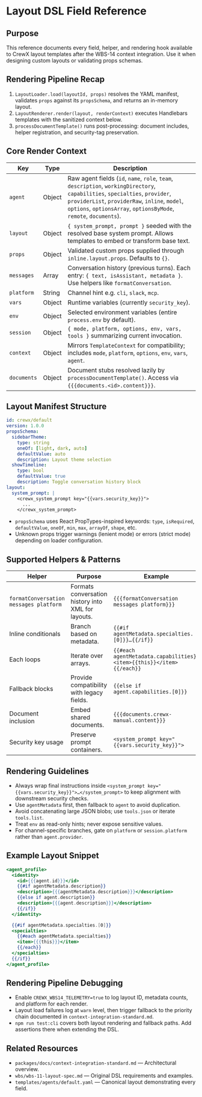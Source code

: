 # Layout DSL Field Reference

## Purpose
This reference documents every field, helper, and rendering hook available to CrewX layout templates after the WBS-14 context integration. Use it when designing custom layouts or validating props schemas.

## Rendering Pipeline Recap
1. `LayoutLoader.load(layoutId, props)` resolves the YAML manifest, validates `props` against its `propsSchema`, and returns an in-memory layout.
2. `LayoutRenderer.render(layout, renderContext)` executes Handlebars templates with the sanitized context below.
3. `processDocumentTemplate()` runs post-processing: document includes, helper registration, and security-tag preservation.

## Core Render Context
| Key             | Type                            | Description                                                                                                                                                                                                                                         |
| --------------- | ------------------------------- | --------------------------------------------------------------------------------------------------------------------------------------------------------------------------------------------------------------------------------------------------- |
| `agent`         | Object                          | Raw agent fields (`id`, `name`, `role`, `team`, `description`, `workingDirectory`, `capabilities`, `specialties`, `provider`, `providerList`, `providerRaw`, `inline`, `model`, `options`, `optionsArray`, `optionsByMode`, `remote`, `documents`). |
| `layout`        | Object                          | `{ system_prompt, prompt }` seeded with the resolved base system prompt. Allows templates to embed or transform base text.                                                                                                                          |
| `props`         | Object                          | Validated custom props supplied through `inline.layout.props`. Defaults to `{}`.                                                                                                                                                                    |
| `messages`      | Array                           | Conversation history (previous turns). Each entry: `{ text, isAssistant, metadata }`. Use helpers like `formatConversation`.                                                                                                                        |
| `platform`      | String                          | Channel hint e.g. `cli`, `slack`, `mcp`.                                                                                                                                                                                                            |
| `vars`          | Object                          | Runtime variables (currently `security_key`).                                                                                                                                                                                                       |
| `env`           | Object                          | Selected environment variables (entire `process.env` by default).                                                                                                                                                                                   |
| `session`       | Object                          | `{ mode, platform, options, env, vars, tools }` summarizing current invocation.                                                                                                                                                                     |
| `context`       | Object                          | Mirrors `TemplateContext` for compatibility; includes `mode`, `platform`, `options`, `env`, `vars`, `agent`.                                                                                                                                        |
| `documents`     | Object                          | Document stubs resolved lazily by `processDocumentTemplate()`. Access via `{{{documents.<id>.content}}}`.                                                                                                                                           |

## Layout Manifest Structure
```yaml
id: crewx/default
version: 1.0.0
propsSchema:
  sidebarTheme:
    type: string
    oneOf: [light, dark, auto]
    defaultValue: auto
    description: Layout theme selection
  showTimeline:
    type: bool
    defaultValue: true
    description: Toggle conversation history block
layout:
  system_prompt: |
    <crewx_system_prompt key="{{vars.security_key}}">
      ...
    </crewx_system_prompt>
```
- `propsSchema` uses React PropTypes-inspired keywords: `type`, `isRequired`, `defaultValue`, `oneOf`, `min`, `max`, `arrayOf`, `shape`, etc.
- Unknown props trigger warnings (lenient mode) or errors (strict mode) depending on loader configuration.

## Supported Helpers & Patterns
| Helper | Purpose | Example |
| ------ | ------- | ------- |
| `formatConversation messages platform` | Formats conversation history into XML for layouts. | `{{{formatConversation messages platform}}}` |
| Inline conditionals | Branch based on metadata. | `{{#if agentMetadata.specialties.[0]}}…{{/if}}` |
| Each loops | Iterate over arrays. | `{{#each agentMetadata.capabilities}}<item>{{this}}</item>{{/each}}` |
| Fallback blocks | Provide compatibility with legacy fields. | `{{else if agent.capabilities.[0]}}` |
| Document inclusion | Embed shared documents. | `{{{documents.crewx-manual.content}}}` |
| Security key usage | Preserve prompt containers. | `<system_prompt key="{{vars.security_key}}">` |

## Rendering Guidelines
- Always wrap final instructions inside `<system_prompt key="{{vars.security_key}}">…</system_prompt>` to keep alignment with downstream security checks.
- Use `agentMetadata` first, then fallback to `agent` to avoid duplication.
- Avoid concatenating large JSON blobs; use `tools.json` or iterate `tools.list`.
- Treat `env` as read-only hints; never expose sensitive values.
- For channel-specific branches, gate on `platform` or `session.platform` rather than `agent.provider`.

## Example Layout Snippet
```hbs
<agent_profile>
  <identity>
    <id>{{{agent.id}}}</id>
    {{#if agentMetadata.description}}
    <description>{{{agentMetadata.description}}}</description>
    {{else if agent.description}}
    <description>{{{agent.description}}}</description>
    {{/if}}
  </identity>

  {{#if agentMetadata.specialties.[0]}}
  <specialties>
    {{#each agentMetadata.specialties}}
    <item>{{{this}}}</item>
    {{/each}}
  </specialties>
  {{/if}}
</agent_profile>
```

## Rendering Pipeline Debugging
- Enable `CREWX_WBS14_TELEMETRY=true` to log layout ID, metadata counts, and platform for each render.
- Layout load failures log at `warn` level, then trigger fallback to the priority chain documented in `context-integration-standard.md`.
- `npm run test:cli` covers both layout rendering and fallback paths. Add assertions there when extending the DSL.

## Related Resources
- `packages/docs/context-integration-standard.md` — Architectural overview.
- `wbs/wbs-11-layout-spec.md` — Original DSL requirements and examples.
- `templates/agents/default.yaml` — Canonical layout demonstrating every field.
